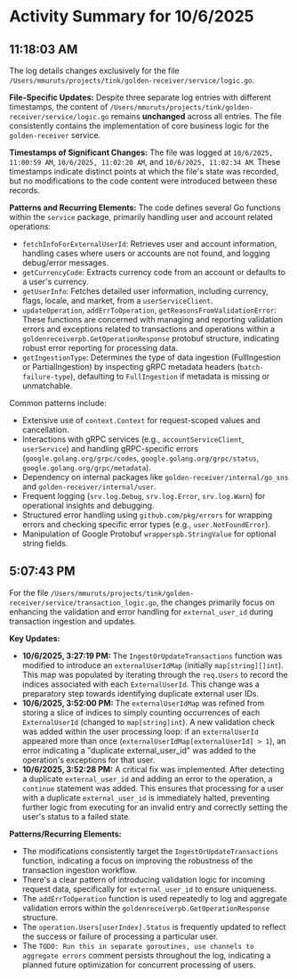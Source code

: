 # Activity Summary for 10/6/2025

## 11:18:03 AM
The log details changes exclusively for the file `/Users/mmuruts/projects/tink/golden-receiver/service/logic.go`.

**File-Specific Updates:**
Despite three separate log entries with different timestamps, the content of `/Users/mmuruts/projects/tink/golden-receiver/service/logic.go` remains **unchanged** across all entries. The file consistently contains the implementation of core business logic for the `golden-receiver` service.

**Timestamps of Significant Changes:**
The file was logged at `10/6/2025, 11:00:59 AM`, `10/6/2025, 11:02:20 AM`, and `10/6/2025, 11:02:34 AM`. These timestamps indicate distinct points at which the file's state was recorded, but no modifications to the code content were introduced between these records.

**Patterns and Recurring Elements:**
The code defines several Go functions within the `service` package, primarily handling user and account related operations:
*   `fetchInfoForExternalUserId`: Retrieves user and account information, handling cases where users or accounts are not found, and logging debug/error messages.
*   `getCurrencyCode`: Extracts currency code from an account or defaults to a user's currency.
*   `getUserInfo`: Fetches detailed user information, including currency, flags, locale, and market, from a `userServiceClient`.
*   `updateOperation`, `addErrToOperation`, `getReasonsFromValidationError`: These functions are concerned with managing and reporting validation errors and exceptions related to transactions and operations within a `goldenreceiverpb.GetOperationResponse` protobuf structure, indicating robust error reporting for processing data.
*   `getIngestionType`: Determines the type of data ingestion (FullIngestion or PartialIngestion) by inspecting gRPC metadata headers (`batch-failure-type`), defaulting to `FullIngestion` if metadata is missing or unmatchable.

Common patterns include:
*   Extensive use of `context.Context` for request-scoped values and cancellation.
*   Interactions with gRPC services (e.g., `accountServiceClient`, `userService`) and handling gRPC-specific errors (`google.golang.org/grpc/codes`, `google.golang.org/grpc/status`, `google.golang.org/grpc/metadata`).
*   Dependency on internal packages like `golden-receiver/internal/go_sns` and `golden-receiver/internal/user`.
*   Frequent logging (`srv.log.Debug`, `srv.log.Error`, `srv.log.Warn`) for operational insights and debugging.
*   Structured error handling using `github.com/pkg/errors` for wrapping errors and checking specific error types (e.g., `user.NotFoundError`).
*   Manipulation of Google Protobuf `wrapperspb.StringValue` for optional string fields.

## 5:07:43 PM
For the file `/Users/mmuruts/projects/tink/golden-receiver/service/transaction_logic.go`, the changes primarily focus on enhancing the validation and error handling for `external_user_id` during transaction ingestion and updates.

**Key Updates:**

*   **10/6/2025, 3:27:19 PM:** The `IngestOrUpdateTransactions` function was modified to introduce an `externalUserIdMap` (initially `map[string][]int`). This map was populated by iterating through the `req.Users` to record the indices associated with each `ExternalUserId`. This change was a preparatory step towards identifying duplicate external user IDs.
*   **10/6/2025, 3:52:00 PM:** The `externalUserIdMap` was refined from storing a slice of indices to simply counting occurrences of each `ExternalUserId` (changed to `map[string]int`). A new validation check was added within the user processing loop: if an `externalUserId` appeared more than once (`externalUserIdMap[externalUserId] > 1`), an error indicating a "duplicate external_user_id" was added to the operation's exceptions for that user.
*   **10/6/2025, 3:52:28 PM:** A critical fix was implemented. After detecting a duplicate `external_user_id` and adding an error to the operation, a `continue` statement was added. This ensures that processing for a user with a duplicate `external_user_id` is immediately halted, preventing further logic from executing for an invalid entry and correctly setting the user's status to a failed state.

**Patterns/Recurring Elements:**

*   The modifications consistently target the `IngestOrUpdateTransactions` function, indicating a focus on improving the robustness of the transaction ingestion workflow.
*   There's a clear pattern of introducing validation logic for incoming request data, specifically for `external_user_id` to ensure uniqueness.
*   The `addErrToOperation` function is used repeatedly to log and aggregate validation errors within the `goldenreceiverpb.GetOperationResponse` structure.
*   The `operation.Users[userIndex].Status` is frequently updated to reflect the success or failure of processing a particular user.
*   The `TODO: Run this in separate goroutines, use channels to aggregate errors` comment persists throughout the log, indicating a planned future optimization for concurrent processing of users.
